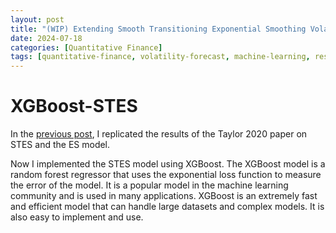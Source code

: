 ```yaml
---
layout: post
title: "(WIP) Extending Smooth Transitioning Exponential Smoothing Volatility Forecasts (Part 2 - XGBoost)"
date: 2024-07-18
categories: [Quantitative Finance]
tags: [quantitative-finance, volatility-forecast, machine-learning, research]
---
```


<script type="text/javascript" src="https://cdn.mathjax.org/mathjax/latest/MathJax.js?config=default"></script>


# XGBoost-STES
In the [previous post](https://steveya.github.io/posts/volatility-forecast-1/), I replicated the results of the Taylor 2020 paper on STES and the ES model.

Now I implemented the STES model using XGBoost. The XGBoost model is a random forest regressor that uses the exponential loss function to measure the error of the model. It is a popular model in the machine learning community and is used in many applications. XGBoost is an extremely fast and efficient model that can handle large datasets and complex models. It is also easy to implement and use.
